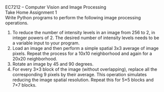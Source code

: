 EC7212 – Computer Vision and Image Processing  
Take Home Assignment 1  
Write Python programs to perform the following image processing operations. 

1. To reduce the number of intensity levels in an image from 256 to 2, in integer powers of 2. The desired number of intensity levels needs to be a variable input to your program.
2. Load an image and then perform a simple spatial 3x3 average of image pixels. Repeat the process for a 10x10 neighborhood and again for a 20x20 neighborhood.  
3. Rotate an image by 45 and 90 degrees.  
4. For every 3×3 block of the image (without overlapping), replace all the corresponding 9 pixels by their average. This operation simulates reducing the image spatial 
resolution. Repeat this for 5×5 blocks and 7×7 blocks. 
